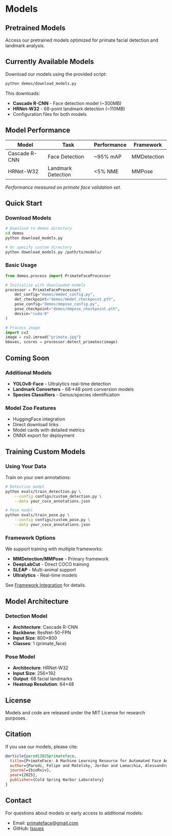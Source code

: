# Models

## Pretrained Models

Access our pretrained models optimized for primate facial detection and landmark analysis.

## Currently Available Models

Download our models using the provided script:

```bash
python demos/download_models.py
```

This downloads:
- **Cascade R-CNN** - Face detection model (~300MB)
- **HRNet-W32** - 68-point landmark detection (~110MB)
- Configuration files for both models

## Model Performance

| Model | Task | Performance | Framework |
|-------|------|-------------|-----------|
| Cascade R-CNN | Face Detection | ~95% mAP | MMDetection |
| HRNet-W32 | Landmark Detection | <5% NME | MMPose |

*Performance measured on primate face validation set.*

## Quick Start

### Download Models

```bash
# Download to demos directory
cd demos
python download_models.py

# Or specify custom directory
python download_models.py /path/to/models/
```

### Basic Usage

```python
from demos.process import PrimateFaceProcessor

# Initialize with downloaded models
processor = PrimateFaceProcessor(
    det_config="demos/mmdet_config.py",
    det_checkpoint="demos/mmdet_checkpoint.pth",
    pose_config="demos/mmpose_config.py",
    pose_checkpoint="demos/mmpose_checkpoint.pth",
    device="cuda:0"
)

# Process image
import cv2
image = cv2.imread("primate.jpg")
bboxes, scores = processor.detect_primates(image)
```

## Coming Soon

### Additional Models
- **YOLOv8-Face** - Ultralytics real-time detection
- **Landmark Converters** - 68→48 point conversion models
- **Species Classifiers** - Genus/species identification

### Model Zoo Features
- HuggingFace integration
- Direct download links
- Model cards with detailed metrics
- ONNX export for deployment

## Training Custom Models

### Using Your Data

Train on your own annotations:

```bash
# Detection model
python evals/train_detection.py \
    --config configs/custom_detection.py \
    --data your_coco_annotations.json

# Pose model
python evals/train_pose.py \
    --config configs/custom_pose.py \
    --data your_coco_annotations.json
```

### Framework Options

We support training with multiple frameworks:
- **MMDetection/MMPose** - Primary framework
- **DeepLabCut** - Direct COCO training
- **SLEAP** - Multi-animal support
- **Ultralytics** - Real-time models

See [Framework Integration](user-guide/framework-integration/index.md) for details.

## Model Architecture

### Detection Model
- **Architecture**: Cascade R-CNN
- **Backbone**: ResNet-50-FPN
- **Input Size**: 800×800
- **Classes**: 1 (primate_face)

### Pose Model
- **Architecture**: HRNet-W32
- **Input Size**: 256×192
- **Output**: 68 facial landmarks
- **Heatmap Resolution**: 64×48

## License

Models and code are released under the MIT License for research purposes.

## Citation

If you use our models, please cite:

```bibtex
@article{parodi2025primateface,
  title={PrimateFace: A Machine Learning Resource for Automated Face Analysis in Human and Non-human Primates},
  author={Parodi, Felipe and Matelsky, Jordan and Lamacchia, Alessandro and others},
  journal={bioRxiv},
  year={2025},
  publisher={Cold Spring Harbor Laboratory}
}
```

## Contact

For questions about models or early access to additional models:
- Email: [primateface@gmail.com](mailto:primateface@gmail.com)
- GitHub: [Issues](https://github.com/KordingLab/PrimateFace/issues)